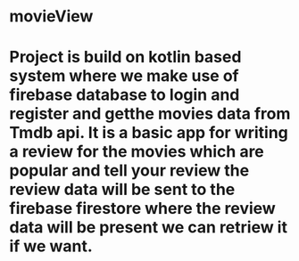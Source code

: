 # movieView

# Project is build on kotlin based system where we make use of firebase database to login and register and getthe movies data from Tmdb api. It is a basic app for writing a review for the movies which are popular and tell your review the review data will be sent to the firebase firestore where the review data will be present we can retriew it if we want.
